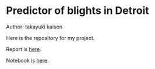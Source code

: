 # Predictor of blights in Detroit  

Author: takayuki kaisen  

Here is the repository for my project.  

Report is [here](https://github.com/ksnt/Predictor-of-blights-in-Detroit/blob/master/Final_Report_1.0.pdf).  

Notebook is [here]().  

